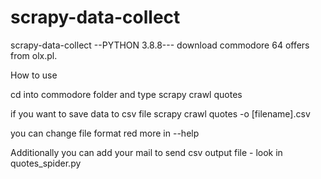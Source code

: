 # scrapy-data-collect
scrapy-data-collect
--PYTHON 3.8.8---
download commodore 64 offers from olx.pl.

How to use 

cd into commodore folder and
type 
scrapy crawl quotes

if you want to save data to csv file 
scrapy crawl quotes -o [filename].csv

you can change file format
red more in --help


Additionally you can add your mail to send csv output file - look in quotes_spider.py
